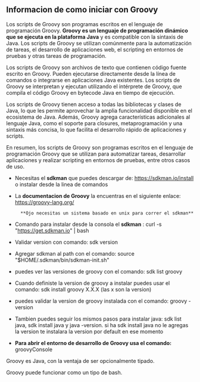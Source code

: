 ## Informacion de como iniciar con Groovy

Los scripts de Groovy son programas escritos en el lenguaje de programación Groovy. **Groovy es un lenguaje de programación dinámico que se ejecuta en la plataforma Java** y es compatible con la sintaxis de Java. Los scripts de Groovy se utilizan comúnmente para la automatización de tareas, el desarrollo de aplicaciones web, el scripting en entornos de pruebas y otras tareas de programación.

Los scripts de Groovy son archivos de texto que contienen código fuente escrito en Groovy. Pueden ejecutarse directamente desde la línea de comandos o integrarse en aplicaciones Java existentes. Los scripts de Groovy se interpretan y ejecutan utilizando el intérprete de Groovy, que compila el código Groovy en bytecode Java en tiempo de ejecución.

Los scripts de Groovy tienen acceso a todas las bibliotecas y clases de Java, lo que les permite aprovechar la amplia funcionalidad disponible en el ecosistema de Java. Además, Groovy agrega características adicionales al lenguaje Java, como el soporte para closures, metaprogramación y una sintaxis más concisa, lo que facilita el desarrollo rápido de aplicaciones y scripts.

En resumen, los scripts de Groovy son programas escritos en el lenguaje de programación Groovy que se utilizan para automatizar tareas, desarrollar aplicaciones y realizar scripting en entornos de pruebas, entre otros casos de uso.

- Necesitas el **sdkman** que puedes descargar de: https://sdkman.io/install o instalar desde la linea de comandos

- La **documentacion de Groovy** la encuentras en el siguiente enlace: https://groovy-lang.org/

        **Ojo necesitas un sistema basado en unix para correr el sdkman**

* Comando para instalar desde la consola el **sdkman** : curl -s "https://get.sdkman.io" | bash

* Validar version con comando: sdk version

* Agregar sdkman al path con el comando: source "$HOME/.sdkman/bin/sdkman-init.sh"

* puedes ver las versiones de groovy con el comando: sdk list groovy

* Cuando definiste la version de groovy a instalar puedes usar el comando: sdk install groovy X.X.X (las x son la version)

* puedes validar la version de groovy instalada con el comando: groovy -version

* Tambien puedes seguir los mismos pasos para instalar java: sdk list java, sdk install java y java -version. si ha sdk install java no le agregas la version te instalara la version por default en ese momento

* **Para abrir el entorno de desarrollo de Groovy usa el comando:** groovyConsole

Groovy es Java, con la ventaja de ser opcionalmente tipado.

Groovy puede funcionar como un tipo de bash.
